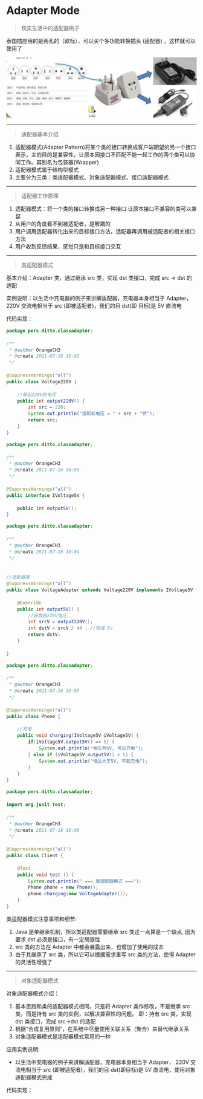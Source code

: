 # Adapter Mode

> 现实生活中的适配器例子

泰国插座用的是两孔的（欧标），可以买个多功能转换插头 (适配器) ，这样就可以使用了

![适配器](./PictureMaterial/适配器.png)

---

> 适配器基本介绍

1. 适配器模式(Adapter Pattern)将某个类的接口转换成客户端期望的另一个接口表示，主的目的是兼容性，让原本因接口不匹配不能一起工作的两个类可以协同工作。其别名为包装器(Wrapper)
2. 适配器模式属于结构型模式
3. 主要分为三类：类适配器模式、对象适配器模式、接口适配器模式

---

> 适配器工作原理

1. 适配器模式：将一个类的接口转换成另一种接口.让原本接口不兼容的类可以兼容
2. 从用户的角度看不到被适配者，是解耦的
3. 用户调用适配器转化出来的目标接口方法，适配器再调用被适配者的相关接口方法
4. 用户收到反馈结果，感觉只是和目标接口交互

---

> 类适配器模式

基本介绍：Adapter 类，通过继承 src 类，实现 dst 类接口，完成 src → dst 的适配

实例说明：以生活中充电器的例子来讲解适配器，充电器本身相当于 Adapter， 220V 交流电相当于 src (即被适配者)，我们的目 dst(即 目标)是 5V 直流电

代码实现：

```java
package pers.ditto.classadapter;

/**
 * @author OrangeCH3
 * @create 2021-07-16 10:02
 */

@SuppressWarnings("all")
public class Voltage220V {

    //输出220V的电压
    public int output220V() {
        int src = 220;
        System.out.println("适配前电压 = " + src + "伏");
        return src;
    }
}
```

```java
package pers.ditto.classadapter;

/**
 * @author OrangeCH3
 * @create 2021-07-16 10:03
 */

@SuppressWarnings("all")
public interface IVoltage5V {

    public int output5V();
}
```

```java
package pers.ditto.classadapter;

/**
 * @author OrangeCH3
 * @create 2021-07-16 10:04
 */


//适配器类
@SuppressWarnings("all")
public class VoltageAdapter extends Voltage220V implements IVoltage5V {

    @Override
    public int output5V() {
        //获取到220V电压
        int srcV = output220V();
        int dstV = srcV / 44 ; //转成 5v
        return dstV;
    }

}
```

```java
package pers.ditto.classadapter;

/**
 * @author OrangeCH3
 * @create 2021-07-16 10:05
 */

@SuppressWarnings("all")
public class Phone {

    //充电
    public void charging(IVoltage5V iVoltage5V) {
        if(iVoltage5V.output5V() == 5) {
            System.out.println("电压为5V, 可以充电");
        } else if (iVoltage5V.output5V() > 5) {
            System.out.println("电压大于5V, 不能充电");
        }
    }
}
```

```java
package pers.ditto.classadapter;

import org.junit.Test;

/**
 * @author OrangeCH3
 * @create 2021-07-16 10:06
 */

@SuppressWarnings("all")
public class Client {

    @Test
    public void test () {
        System.out.println(" === 类适配器模式 ===");
        Phone phone = new Phone();
        phone.charging(new VoltageAdapter());
    }
}
```

类适配器模式注意事项和细节:

1. Java 是单继承机制，所以类适配器需要继承 src 类这一点算是一个缺点, 因为要求 dst 必须是接口，有一定局限性
2. src 类的方法在 Adapter 中都会暴露出来，也增加了使用的成本
3. 由于其继承了 src 类，所以它可以根据需求重写 src 类的方法，使得 Adapter 的灵活性增强了

---

> 对象适配器模式

对象适配器模式介绍：

1. 基本思路和类的适配器模式相同，只是将 Adapter 类作修改，不是继承 src 类，而是持有 src 类的实例，以解决兼容性的问题。 即：持有 src 类，实现 dst 类接口，完成 src->dst 的适配
2. 根据“合成复用原则”，在系统中尽量使用关联关系（聚合）来替代继承关系
3. 对象适配器模式是适配器模式常用的一种

应用实例说明:

- 以生活中充电器的例子来讲解适配器，充电器本身相当于 Adapter， 220V 交流电相当于 src (即被适配者)，我们的目 dst(即目标)是 5V 直流电，使用对象适配器模式完成

代码实现：

```java

```


